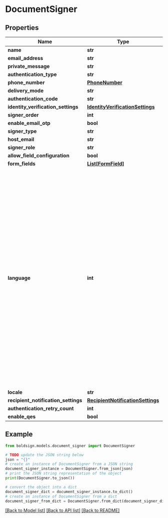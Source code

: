 # DocumentSigner


## Properties

Name | Type | Description | Notes
------------ | ------------- | ------------- | -------------
**name** | **str** |  | 
**email_address** | **str** |  | [optional] 
**private_message** | **str** |  | [optional] 
**authentication_type** | **str** |  | [optional] 
**phone_number** | [**PhoneNumber**](PhoneNumber.md) |  | [optional] 
**delivery_mode** | **str** |  | [optional] 
**authentication_code** | **str** |  | [optional] 
**identity_verification_settings** | [**IdentityVerificationSettings**](IdentityVerificationSettings.md) |  | [optional] 
**signer_order** | **int** |  | [optional] 
**enable_email_otp** | **bool** |  | [optional] 
**signer_type** | **str** |  | [optional] 
**host_email** | **str** |  | [optional] 
**signer_role** | **str** |  | [optional] 
**allow_field_configuration** | **bool** |  | [optional] 
**form_fields** | [**List[FormField]**](FormField.md) |  | [optional] 
**language** | **int** | &lt;p&gt;Description:&lt;/p&gt;&lt;ul&gt;&lt;li&gt;&lt;i&gt;0&lt;/i&gt; - None&lt;/li&gt;&lt;li&gt;&lt;i&gt;1&lt;/i&gt; - English&lt;/li&gt;&lt;li&gt;&lt;i&gt;2&lt;/i&gt; - Spanish&lt;/li&gt;&lt;li&gt;&lt;i&gt;3&lt;/i&gt; - German&lt;/li&gt;&lt;li&gt;&lt;i&gt;4&lt;/i&gt; - French&lt;/li&gt;&lt;li&gt;&lt;i&gt;5&lt;/i&gt; - Romanian&lt;/li&gt;&lt;li&gt;&lt;i&gt;6&lt;/i&gt; - Norwegian&lt;/li&gt;&lt;li&gt;&lt;i&gt;7&lt;/i&gt; - Bulgarian&lt;/li&gt;&lt;li&gt;&lt;i&gt;8&lt;/i&gt; - Italian&lt;/li&gt;&lt;li&gt;&lt;i&gt;9&lt;/i&gt; - Danish&lt;/li&gt;&lt;li&gt;&lt;i&gt;10&lt;/i&gt; - Polish&lt;/li&gt;&lt;li&gt;&lt;i&gt;11&lt;/i&gt; - Portuguese&lt;/li&gt;&lt;li&gt;&lt;i&gt;12&lt;/i&gt; - Czech&lt;/li&gt;&lt;li&gt;&lt;i&gt;13&lt;/i&gt; - Dutch&lt;/li&gt;&lt;li&gt;&lt;i&gt;14&lt;/i&gt; - Swedish&lt;/li&gt;&lt;li&gt;&lt;i&gt;15&lt;/i&gt; - Russian&lt;/li&gt;&lt;/ul&gt; | [optional] 
**locale** | **str** |  | [optional] 
**recipient_notification_settings** | [**RecipientNotificationSettings**](RecipientNotificationSettings.md) |  | [optional] 
**authentication_retry_count** | **int** |  | [optional] 
**enable_qes** | **bool** |  | [optional] 

## Example

```python
from boldsign.models.document_signer import DocumentSigner

# TODO update the JSON string below
json = "{}"
# create an instance of DocumentSigner from a JSON string
document_signer_instance = DocumentSigner.from_json(json)
# print the JSON string representation of the object
print(DocumentSigner.to_json())

# convert the object into a dict
document_signer_dict = document_signer_instance.to_dict()
# create an instance of DocumentSigner from a dict
document_signer_from_dict = DocumentSigner.from_dict(document_signer_dict)
```
[[Back to Model list]](../README.md#documentation-for-models) [[Back to API list]](../README.md#documentation-for-api-endpoints) [[Back to README]](../README.md)


